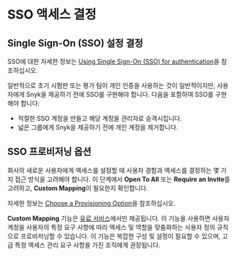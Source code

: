 # SSO 액세스 결정

## Single Sign-On (SSO) 설정 결정

SSO에 대한 자세한 정보는 [Using Single Sign-On (SSO) for authentication](../../../enterprise-setup/single-sign-on-sso-for-authentication-to-snyk/)을 참조하십시오.

일반적으로 초기 시험판 또는 평가 팀이 개인 인증을 사용하는 것이 일반적이지만, 사용자에게 Snyk을 제공하기 전에 SSO를 구현해야 합니다. 다음을 포함하여 SSO를 구현해야 합니다:

* 적절한 SSO 계정을 만들고 해당 계정을 관리자로 승격시킵니다.
* 넓은 그룹에게 Snyk을 제공하기 전에 개인 계정을 제거합니다.

## SSO 프로비저닝 옵션

회사의 새로운 사용자에게 액세스를 설정할 때 사용자 경험과 액세스를 결정하는 몇 가지 접근 방식을 고려해야 합니다. 이 단계에서 **Open To All** 또는 **Require an Invite**를 고려하고, **Custom Mapping**이 필요한지 확인합니다.

자세한 정보는 [Choose a Provisioning Option](../../../enterprise-setup/single-sign-on-sso-for-authentication-to-snyk/choose-a-provisioning-option.md)을 참조하십시오.

**Custom Mapping** 기능은 [유료 서비스](../../../working-with-snyk/snyk-terms-of-support-and-services-glossary/)에서만 제공됩니다. 이 기능을 사용하면 사용자 계정을 사용자의 특정 요구 사항에 따라 액세스 및 역할을 맞춤화하는 사용자 정의 규칙으로 프로비저닝할 수 있습니다. 이 기능은 복잡한 구성 및 설정이 필요할 수 있으며, 고급 특정 액세스 관리 요구 사항을 가진 조직에게 권장됩니다.
